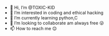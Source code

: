 - 👋 Hi, I’m @TOXIC-KID
- 👀 I’m interested in coding and ethical hacking
- 🌱 I’m currently learning python,C
- 💞️ I’m looking to collaborate am always free 😜
- 📫 How to reach me 😌

<!---
SOUL-HAKER/SOUL-HAKER is a ✨ special ✨ repository because its `README.md` (this file) appears on your GitHub profile.
You can click the Preview link to take a look at your changes.
--->
